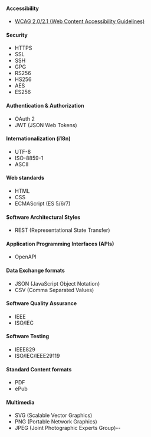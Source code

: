 #### Accessibility
- [WCAG 2.0/2.1 (Web Content Accessibility Guidelines)](https://www.w3.org/WAI/standards-guidelines/wcag/)

#### Security
- HTTPS
- SSL
- SSH
- GPG
- RS256
- HS256
- AES
- ES256

#### Authentication & Authorization
- OAuth 2
- JWT (JSON Web Tokens)

#### Internationalization (i18n)
- UTF-8
- ISO-8859-1
- ASCII

#### Web standards
- HTML
- CSS
- ECMAScript (ES 5/6/7)

#### Software Architectural Styles
- REST (Representational State Transfer)

#### Application Programming Interfaces (APIs)
- OpenAPI

#### Data Exchange formats
- JSON (JavaScript Object Notation)
- CSV (Comma Separated Values)

#### Software Quality Assurance
- IEEE
- ISO/IEC

#### Software Testing
- IEEE829
- ISO/IEC/IEEE29119

#### Standard Content formats
- PDF
- ePub

 #### Multimedia
- SVG (Scalable Vector Graphics)
- PNG (Portable Network Graphics)
- JPEG (Joint Photographic Experts Group)--
